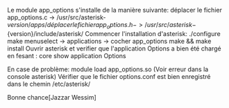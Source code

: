 Le module app_options s'installe de la manière suivante:
	déplacer le fichier app_options.c -> /usr/src/asterisk-${version}/apps/
	déplacer le fichier app_options.h -> /usr/src/asterisk-${version}/include/asterisk/
Commencer l'installation d'asterisk:
	./configure
	make menuselect -> applications -> cocher app_options
	make && make install
Ouvrir asterisk et verifier que l'application Options a bien été chargé en fesant :
    core show application Options
	
En case de problème:
    module load app_options.so (Voir erreur dans la console asterisk)
	Vérifier que le fichier options.conf est bien enregistré dans le chemin /etc/asterisk/

Bonne chance[Jazzar Wessim]
